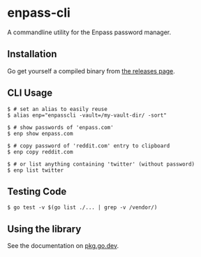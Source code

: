 enpass-cli
==========

A commandline utility for the Enpass password manager.

Installation
-----
Go get yourself a compiled binary from [the releases page](https://github.com/msladek/enpass-cli/releases).

CLI Usage
-----
```shell
$ # set an alias to easily reuse
$ alias enp="enpasscli -vault=/my-vault-dir/ -sort"

$ # show passwords of 'enpass.com'
$ enp show enpass.com

$ # copy password of 'reddit.com' entry to clipboard
$ enp copy reddit.com

$ # or list anything containing 'twitter' (without password)
$ enp list twitter
```

Testing Code
-------
```shell
$ go test -v $(go list ./... | grep -v /vendor/)
```

Using the library
-----------------
See the documentation on [pkg.go.dev](https://pkg.go.dev/github.com/msladek/enpass-cli/pkg/enpass).
